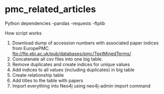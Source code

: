 # pmc_related_articles
Python dependencies
 -pandas
 -requests
 -ftplib

How script works
1. Download dump of accession numbers with associated paper indices from EuropePMC. ftp://ftp.ebi.ac.uk/pub/databases/pmc/TextMinedTerms/
2. Concatenate all csv files into one big table.
3. Remove duplicates and create indices for unique values
4. Add indices to all values (including duplicates) in big table
5. Create relationship table
6. Add titles to the table with papers
7. Import everything into Neo4j using neo4j-admin import command

